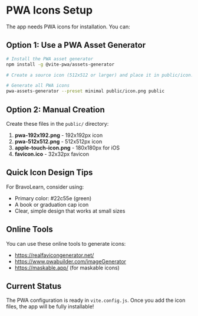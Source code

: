 # PWA Icons Setup

The app needs PWA icons for installation. You can:

## Option 1: Use a PWA Asset Generator

```bash
# Install the PWA asset generator
npm install -g @vite-pwa/assets-generator

# Create a source icon (512x512 or larger) and place it in public/icon.svg or public/icon.png

# Generate all PWA icons
pwa-assets-generator --preset minimal public/icon.png public
```

## Option 2: Manual Creation

Create these files in the `public/` directory:

1. **pwa-192x192.png** - 192x192px icon
2. **pwa-512x512.png** - 512x512px icon
3. **apple-touch-icon.png** - 180x180px for iOS
4. **favicon.ico** - 32x32px favicon

## Quick Icon Design Tips

For BravoLearn, consider using:
- Primary color: #22c55e (green)
- A book or graduation cap icon
- Clear, simple design that works at small sizes

## Online Tools

You can use these online tools to generate icons:
- https://realfavicongenerator.net/
- https://www.pwabuilder.com/imageGenerator
- https://maskable.app/ (for maskable icons)

## Current Status

The PWA configuration is ready in `vite.config.js`. Once you add the icon files, the app will be fully installable!
